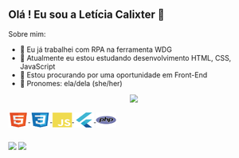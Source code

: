 ## Olá ! Eu sou a Letícia Calixter 👋

Sobre mim:

- 🔭 Eu já trabalhei com RPA na ferramenta WDG
- 🌱 Atualmente eu estou estudando desenvolvimento HTML, CSS, JavaScript
- 👯 Estou procurando por uma oportunidade em Front-End
- 🧬 Pronomes: ela/dela (she/her)

<div align="center">
  <a href="https://github.com/leticia-cal">
  <img height="180em" src="https://github-readme-stats.vercel.app/api?username=leticia-cal&show_icons=true&theme=radical&include_all_commits=true&count_private=true"/>
</div>
  
<div style="display: inline_block"><br>
  <img align="center" alt="Leticia-HTML" height="30" width="40" src="https://raw.githubusercontent.com/devicons/devicon/master/icons/html5/html5-original.svg">
  <img align="center" alt="Leticia-CSS" height="30" width="40" src="https://raw.githubusercontent.com/devicons/devicon/master/icons/css3/css3-original.svg">
  <img align="center" alt="Leticia-Js" height="30" width="40" src="https://raw.githubusercontent.com/devicons/devicon/master/icons/javascript/javascript-plain.svg">
  <img align="center" alt="Leticia-Flutter" height="30" width="40" src="https://raw.githubusercontent.com/devicons/devicon/master/icons/flutter/flutter-original.svg">
  <img align="center" alt="Leticia-PHP" height="30" width="40" src="https://raw.githubusercontent.com/devicons/devicon/master/icons/php/php-original.svg">
</div>
 
##

<div>
  <a hred ="mailto:lehcalixter@gmail.com"><img src="https://img.shields.io/badge/Gmail-D14836?style=for-the-badge&logo=gmail&logoColor=white" target="_blank"> </a>
  <a href="https://www.linkedin.com/in/rafaella-ballerini-45875016a" target="_blank"><img src="https://img.shields.io/badge/-LinkedIn-%230077B5?style=for-the-badge&logo=linkedin&logoColor=white" target="_blank"></a>
  
</div>
